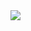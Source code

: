 <!-- ### Hi there 👋 -->

<a href="https://mahzoun99.github.io">
  <img src="https://img.shields.io/badge/Personal-Website-blueviolet?style=plastic">
</a>


<!--
[![Top Langs](https://github-readme-stats.vercel.app/api/top-langs/?username=mahzoun99&langs_count=6&hide=html,scss&layout=compact)](https://github.com/anuraghazra/github-readme-stats)


**mahzoun99/mahzoun99** is a ✨ _special_ ✨ repository because its `README.md` (this file) appears on your GitHub profile.

Here are some ideas to get you started:

- 🔭 I’m currently working on ...
- 🌱 I’m currently learning ...
- 👯 I’m looking to collaborate on ...
- 🤔 I’m looking for help with ...
- 💬 Ask me about ...
- 📫 How to reach me: ...
- 😄 Pronouns: ...
- ⚡ Fun fact: ...
-->
